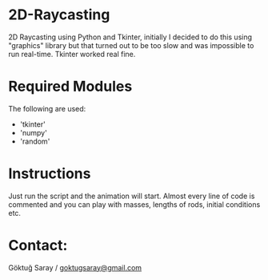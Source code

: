 # 2D-Raycasting
2D Raycasting using Python and Tkinter, initially I decided to do this using "graphics" library but that turned out to be too slow and was impossible to run real-time.
Tkinter worked real fine.

# Required Modules

The following are used:

- 'tkinter'
- 'numpy'
- 'random'

# Instructions

Just run the script and the animation will start. 
Almost every line of code is commented and you can play with masses, lengths of rods, initial conditions etc.

# Contact:

Göktuğ Saray / goktugsaray@gmail.com
